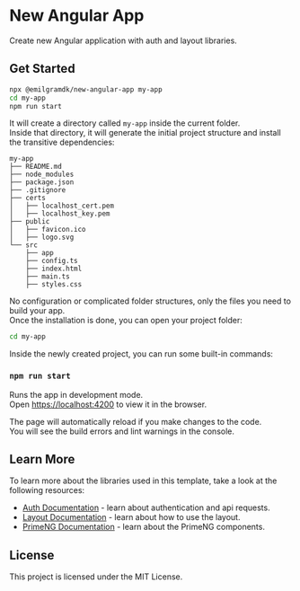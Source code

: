 # New Angular App

Create new Angular application with auth and layout libraries.

## Get Started

```sh
npx @emilgramdk/new-angular-app my-app
cd my-app
npm run start
```

It will create a directory called `my-app` inside the current folder.<br>
Inside that directory, it will generate the initial project structure and install the transitive dependencies:

```
my-app
├── README.md
├── node_modules
├── package.json
├── .gitignore
├── certs
│   ├── localhost_cert.pem
│   ├── localhost_key.pem
├── public
│   ├── favicon.ico
│   ├── logo.svg
└── src
    ├── app
    ├── config.ts
    ├── index.html
    ├── main.ts
    ├── styles.css
```

No configuration or complicated folder structures, only the files you need to build your app.<br>
Once the installation is done, you can open your project folder:

```sh
cd my-app
```

Inside the newly created project, you can run some built-in commands:

### `npm run start`

Runs the app in development mode.<br>
Open [https://localhost:4200](https://localhost:4200) to view it in the browser.

The page will automatically reload if you make changes to the code.<br>
You will see the build errors and lint warnings in the console.

## Learn More

To learn more about the libraries used in this template, take a look at the following resources:

- [Auth Documentation](https://www.npmjs.com/package/@emilgramdk/ngx-auth-service) - learn about authentication and api requests.
- [Layout Documentation](https://www.npmjs.com/package/@emilgramdk/ngx-layout) - learn about how to use the layout.
- [PrimeNG Documentation](https://primeng.org/autocomplete) - learn about the PrimeNG components.

## License

This project is licensed under the MIT License.
